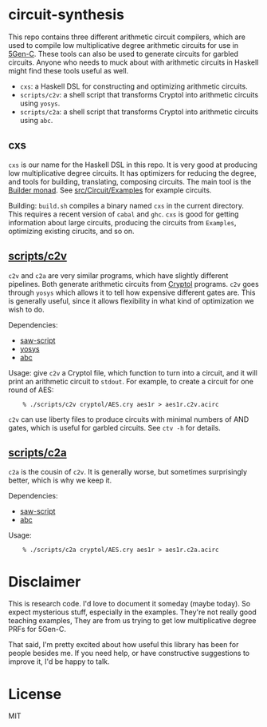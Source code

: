circuit-synthesis
=================
This repo contains three different arithmetic circuit compilers, which are used to compile low
multiplicative degree arithmetic circuits for use in [5Gen-C](https://eprint.iacr.org/2017/826). 
These tools can also be used to generate circuits for garbled circuits.
Anyone who needs to muck about with arithmetic circuits in Haskell might find these tools useful as
well.

* `cxs`: a Haskell DSL for constructing and optimizing arithmetic circuits.
* `scripts/c2v`: a shell script that transforms Cryptol into arithmetic circuits using `yosys`.
* `scripts/c2a`: a shell script that transforms Cryptol into arithmetic circuits using `abc`.

cxs
---

`cxs` is our name for the Haskell DSL in this repo. 
It is very good at producing low multiplicative degree circuits.
It has optimizers for reducing the degree, and tools for building, translating, composing circuits.
The main tool is the [Builder monad](tree/master/src/Circuit/Builder.hs).
See [src/Circuit/Examples](/tree/master/src/Examples) for example circuits.

Building: `build.sh` compiles a binary named `cxs` in the current directory. 
This requires a recent version of `cabal` and `ghc`.
`cxs` is good for getting information about large circuits, producing the circuits from `Examples`,
optimizing existing cirucits, and so on.

[scripts/c2v](/blob/master/scripts/c2v)
---------------------------------------
`c2v` and `c2a` are very similar programs, which have slightly different pipelines.
Both generate arithmetic circuits from [Cryptol](https://cryptol.net/) programs.
`c2v` goes through `yosys` which allows it to tell how expensive different gates are.
This is generally useful, since it allows flexibility in what kind of optimization we wish to do.

Dependencies:
* [saw-script](https://github.com/GaloisInc/saw-script)
* [yosys](http://www.clifford.at/yosys/)
* [abc](http://people.eecs.berkeley.edu/~alanmi/abc/)

Usage: give `c2v` a Cryptol file, which function to turn into a circuit, and it will print
an arithmetic circuit to `stdout`. For example, to create a circuit for one round of AES:
```
    % ./scripts/c2v cryptol/AES.cry aes1r > aes1r.c2v.acirc
```

`c2v` can use liberty files to produce circuits with minimal numbers of AND gates, which
is useful for garbled circuits.
See `ctv -h` for details.

[scripts/c2a](/blob/master/scripts/c2a)
---------------------------------------
`c2a` is the cousin of `c2v`. It is generally worse, but sometimes surprisingly better, which is why
we keep it.

Dependencies:
* [saw-script](https://github.com/GaloisInc/saw-script)
* [abc](http://people.eecs.berkeley.edu/~alanmi/abc/)

Usage:
```
    % ./scripts/c2a cryptol/AES.cry aes1r > aes1r.c2a.acirc
```

Disclaimer
==========
This is research code. I'd love to document it someday (maybe today). 
So expect mysterious stuff, especially in the examples. 
They're not really good teaching examples, 
They are from us trying to get low multiplicative degree PRFs for 5Gen-C.

That said, I'm pretty excited about how useful this library has been for people besides me.
If you need help, or have constructive suggestions to improve it, I'd be happy to talk. 

License
=======
MIT
